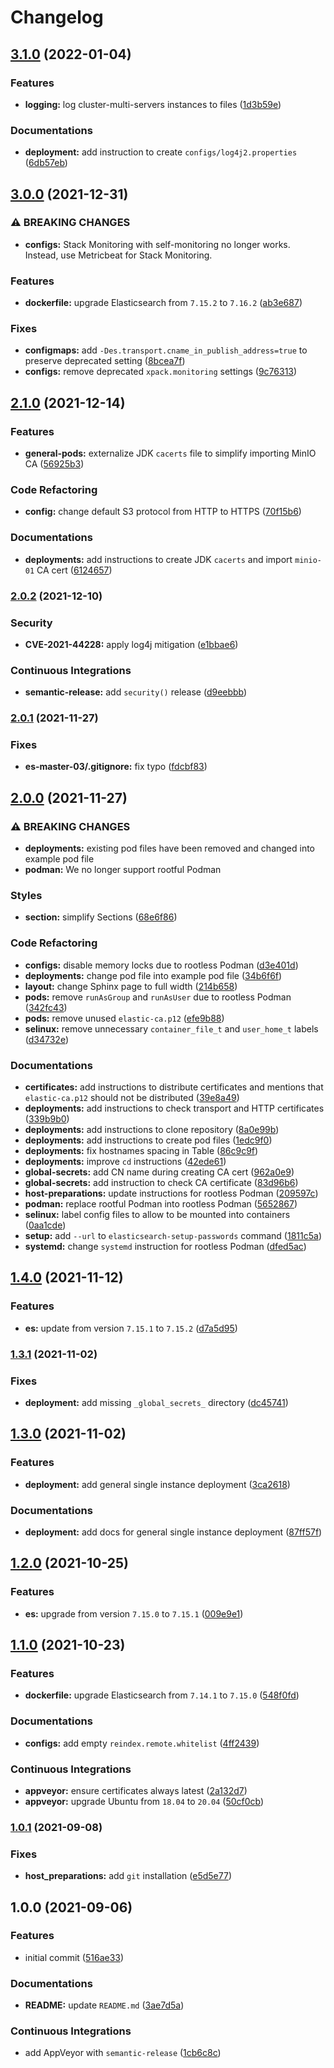 # Changelog

## [3.1.0](https://github.com/extra2000/elastic-elasticsearch-pod/compare/v3.0.0...v3.1.0) (2022-01-04)


### Features

* **logging:** log cluster-multi-servers instances to files ([1d3b59e](https://github.com/extra2000/elastic-elasticsearch-pod/commit/1d3b59e08199e2a7317f0be667c5f88c495d79d5))


### Documentations

* **deployment:** add instruction to create `configs/log4j2.properties` ([6db57eb](https://github.com/extra2000/elastic-elasticsearch-pod/commit/6db57eb0cc0759eecb2f206ae8cdc8b1a646a47a))

## [3.0.0](https://github.com/extra2000/elastic-elasticsearch-pod/compare/v2.1.0...v3.0.0) (2021-12-31)


### ⚠ BREAKING CHANGES

* **configs:** Stack Monitoring with self-monitoring no longer works. Instead, use Metricbeat for Stack Monitoring.

### Features

* **dockerfile:** upgrade Elasticsearch from `7.15.2` to `7.16.2` ([ab3e687](https://github.com/extra2000/elastic-elasticsearch-pod/commit/ab3e687397dc84694c7957fb8e3f0dfb363a3d18))


### Fixes

* **configmaps:** add `-Des.transport.cname_in_publish_address=true` to preserve deprecated setting ([8bcea7f](https://github.com/extra2000/elastic-elasticsearch-pod/commit/8bcea7f9ae1a32632d4d38a333c6172617ea6da3))
* **configs:** remove deprecated `xpack.monitoring` settings ([9c76313](https://github.com/extra2000/elastic-elasticsearch-pod/commit/9c76313c493ea949c0666f4749a3ef31250fcccf))

## [2.1.0](https://github.com/extra2000/elastic-elasticsearch-pod/compare/v2.0.2...v2.1.0) (2021-12-14)


### Features

* **general-pods:** externalize JDK `cacerts` file to simplify importing MinIO CA ([56925b3](https://github.com/extra2000/elastic-elasticsearch-pod/commit/56925b31c89992c350e844e0d7bae9469162db08))


### Code Refactoring

* **config:** change default S3 protocol from HTTP to HTTPS ([70f15b6](https://github.com/extra2000/elastic-elasticsearch-pod/commit/70f15b6aa88c1243b8a20a40bfaec1d9a71a8885))


### Documentations

* **deployments:** add instructions to create JDK `cacerts` and import `minio-01` CA cert ([6124657](https://github.com/extra2000/elastic-elasticsearch-pod/commit/61246573e09318d45f76eff85985f022cfcbd46c))

### [2.0.2](https://github.com/extra2000/elastic-elasticsearch-pod/compare/v2.0.1...v2.0.2) (2021-12-10)


### Security

* **CVE-2021-44228:** apply log4j mitigation ([e1bbae6](https://github.com/extra2000/elastic-elasticsearch-pod/commit/e1bbae63f051ccdc0ffb04be380f223b3ce1b588))


### Continuous Integrations

* **semantic-release:** add `security()` release ([d9eebbb](https://github.com/extra2000/elastic-elasticsearch-pod/commit/d9eebbb8e4b2a6c878f79f5e9dacb22ed12090a2))

### [2.0.1](https://github.com/extra2000/elastic-elasticsearch-pod/compare/v2.0.0...v2.0.1) (2021-11-27)


### Fixes

* **es-master-03/.gitignore:** fix typo ([fdcbf83](https://github.com/extra2000/elastic-elasticsearch-pod/commit/fdcbf8312ac09d181eba66307dfb7ad826785983))

## [2.0.0](https://github.com/extra2000/elastic-elasticsearch-pod/compare/v1.4.0...v2.0.0) (2021-11-27)


### ⚠ BREAKING CHANGES

* **deployments:** existing pod files have been removed and changed into example pod file
* **podman:** We no longer support rootful Podman

### Styles

* **section:** simplify Sections ([68e6f86](https://github.com/extra2000/elastic-elasticsearch-pod/commit/68e6f8627141cb90dce14d7406da95479774026b))


### Code Refactoring

* **configs:** disable memory locks due to rootless Podman ([d3e401d](https://github.com/extra2000/elastic-elasticsearch-pod/commit/d3e401d8d06b283be8f1f6b35f4cd0c6da43a648))
* **deployments:** change pod file into example pod file ([34b6f6f](https://github.com/extra2000/elastic-elasticsearch-pod/commit/34b6f6f733530fd3b255db9b1a660d4c04ea217b))
* **layout:** change Sphinx page to full width ([214b658](https://github.com/extra2000/elastic-elasticsearch-pod/commit/214b658330f66cb56b58371977a3cf805678acdc))
* **pods:** remove `runAsGroup` and `runAsUser` due to rootless Podman ([342fc43](https://github.com/extra2000/elastic-elasticsearch-pod/commit/342fc4360530678dda08bb833e64f80253d4fcad))
* **pods:** remove unused `elastic-ca.p12` ([efe9b88](https://github.com/extra2000/elastic-elasticsearch-pod/commit/efe9b88247b09b613983f20f8879fac8e4a24045))
* **selinux:** remove unnecessary `container_file_t` and `user_home_t` labels ([d34732e](https://github.com/extra2000/elastic-elasticsearch-pod/commit/d34732e3e62044d7e434b62b86a71429a3a40ac3))


### Documentations

* **certificates:** add instructions to distribute certificates and mentions that `elastic-ca.p12` should not be distributed ([39e8a49](https://github.com/extra2000/elastic-elasticsearch-pod/commit/39e8a4997695efefadbe186dd36cb7ebd4336444))
* **deployments:** add instructions to check transport and HTTP certificates ([339b9b0](https://github.com/extra2000/elastic-elasticsearch-pod/commit/339b9b0b39d78a105a454063561922f477178f30))
* **deployments:** add instructions to clone repository ([8a0e99b](https://github.com/extra2000/elastic-elasticsearch-pod/commit/8a0e99b85342835a2176050be3f160b16752e055))
* **deployments:** add instructions to create pod files ([1edc9f0](https://github.com/extra2000/elastic-elasticsearch-pod/commit/1edc9f02f880dd6885092e8dd7ef95ee8bfda31d))
* **deployments:** fix hostnames spacing in Table ([86c9c9f](https://github.com/extra2000/elastic-elasticsearch-pod/commit/86c9c9ff0d9200a6dd9c1551a6f1b97405ad60c0))
* **deployments:** improve `cd` instructions ([42ede61](https://github.com/extra2000/elastic-elasticsearch-pod/commit/42ede61df4fd06249e8c7c82ede4bbba7198bf0b))
* **global-secrets:** add CN name during creating CA cert ([962a0e9](https://github.com/extra2000/elastic-elasticsearch-pod/commit/962a0e9762422f2ca59c7816608bd3c1d2d5eab6))
* **global-secrets:** add instruction to check CA certificate ([83d96b6](https://github.com/extra2000/elastic-elasticsearch-pod/commit/83d96b6af090084c704d32d1b115c10840555ac7))
* **host-preparations:** update instructions for rootless Podman ([209597c](https://github.com/extra2000/elastic-elasticsearch-pod/commit/209597ce33a0c1ba0fda45758c7a4341d3199ca8))
* **podman:** replace rootful Podman into rootless Podman ([5652867](https://github.com/extra2000/elastic-elasticsearch-pod/commit/5652867b09655e445df29ee3a1be02e9a54b3a4e))
* **selinux:** label config files to allow to be mounted into containers ([0aa1cde](https://github.com/extra2000/elastic-elasticsearch-pod/commit/0aa1cded7ffc289aeba92148e6684fda09fbef14))
* **setup:** add `--url` to `elasticsearch-setup-passwords` command ([1811c5a](https://github.com/extra2000/elastic-elasticsearch-pod/commit/1811c5ae92b5eb0203676a9046a2ae63f611a73a))
* **systemd:** change `systemd` instruction for rootless Podman ([dfed5ac](https://github.com/extra2000/elastic-elasticsearch-pod/commit/dfed5acdd770dd389a8c65ca386290a976083e58))

## [1.4.0](https://github.com/extra2000/elastic-elasticsearch-pod/compare/v1.3.1...v1.4.0) (2021-11-12)


### Features

* **es:** update from version `7.15.1` to `7.15.2` ([d7a5d95](https://github.com/extra2000/elastic-elasticsearch-pod/commit/d7a5d95c9146f1a86b135db44632a6e94c369142))

### [1.3.1](https://github.com/extra2000/elastic-elasticsearch-pod/compare/v1.3.0...v1.3.1) (2021-11-02)


### Fixes

* **deployment:** add missing `_global_secrets_` directory ([dc45741](https://github.com/extra2000/elastic-elasticsearch-pod/commit/dc457413735202ff6a5e80e1bf3c23cbbd85228c))

## [1.3.0](https://github.com/extra2000/elastic-elasticsearch-pod/compare/v1.2.0...v1.3.0) (2021-11-02)


### Features

* **deployment:** add general single instance deployment ([3ca2618](https://github.com/extra2000/elastic-elasticsearch-pod/commit/3ca2618b99a807173f36f93be91979e2a1f33f37))


### Documentations

* **deployment:** add docs for general single instance deployment ([87ff57f](https://github.com/extra2000/elastic-elasticsearch-pod/commit/87ff57f05217241f6132375e05a1a2c275df0a0a))

## [1.2.0](https://github.com/extra2000/elastic-elasticsearch-pod/compare/v1.1.0...v1.2.0) (2021-10-25)


### Features

* **es:** upgrade from version `7.15.0` to `7.15.1` ([009e9e1](https://github.com/extra2000/elastic-elasticsearch-pod/commit/009e9e1cfa922edfce3a86a337e98fa0092b90f4))

## [1.1.0](https://github.com/extra2000/elastic-elasticsearch-pod/compare/v1.0.1...v1.1.0) (2021-10-23)


### Features

* **dockerfile:** upgrade Elasticsearch from `7.14.1` to `7.15.0` ([548f0fd](https://github.com/extra2000/elastic-elasticsearch-pod/commit/548f0fdc62c1b83976810f65b5ce8e3502441038))


### Documentations

* **configs:** add empty `reindex.remote.whitelist` ([4ff2439](https://github.com/extra2000/elastic-elasticsearch-pod/commit/4ff2439700422be8a309651b7bbb951989bb6e96))


### Continuous Integrations

* **appveyor:** ensure certificates always latest ([2a132d7](https://github.com/extra2000/elastic-elasticsearch-pod/commit/2a132d7d404e7876b28cc44da9cfac000586cd04))
* **appveyor:** upgrade Ubuntu from `18.04` to `20.04` ([50cf0cb](https://github.com/extra2000/elastic-elasticsearch-pod/commit/50cf0cb0949f51b2c2a2ef1b53b43c71ead855a1))

### [1.0.1](https://github.com/extra2000/elastic-elasticsearch-pod/compare/v1.0.0...v1.0.1) (2021-09-08)


### Fixes

* **host_preparations:** add `git` installation ([e5d5e77](https://github.com/extra2000/elastic-elasticsearch-pod/commit/e5d5e77307c3c3d5298f41c3414a850263fc954c))

## 1.0.0 (2021-09-06)


### Features

* initial commit ([516ae33](https://github.com/extra2000/elastic-elasticsearch-pod/commit/516ae338c1b04fd587ad61b23648cfb2f074f8c5))


### Documentations

* **README:** update `README.md` ([3ae7d5a](https://github.com/extra2000/elastic-elasticsearch-pod/commit/3ae7d5a40d452c58e8b9a3cbf53570847d5dd963))


### Continuous Integrations

* add AppVeyor with `semantic-release` ([1cb6c8c](https://github.com/extra2000/elastic-elasticsearch-pod/commit/1cb6c8c77234643189f8c02bec41ed3e83b25518))
